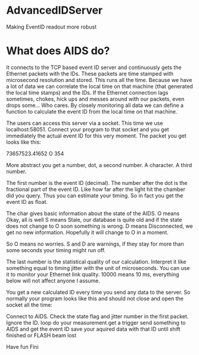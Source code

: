 # AdvancedIDServer
Making EventID readout more robust

What does AIDS do?
==================
It connects to the TCP based event ID server and continuously gets the Ethernet packets with the IDs. These packets are time stamped with microsecond resolution and stored. This runs all the time. Because we have a lot of data we can correlate the local time on that machine (that generated the local time stamps) and the IDs. If the Ethernet connection lags sometimes, chokes, hick ups and messes around with our packets, even drops some... Who cares. By closely monitoring all data we can define a function to calculate the event ID from the local time on that machine.

The users can access this server via a socket. This time we use localhost:58051. Connect your program to that socket and you get immediately the actual event ID for this very moment. The packet you get looks like this:

73657523.41652 O 354

More abstract you get a number, dot, a second number. A character. A third number.

The first number is the event ID (decimal). The number after the dot is the fractional part of the event ID. Like how far after the light hit the chamber did you query. Thus you can estimate your timing. So in fact you get the event ID as float.

The char gives basic information about the state of the AIDS. 
O means Okay, all is well
S means Stale, our database is quite old and if the state does not change to O soon something is wrong.
D means Disconnected, we get no new information. Hopefully it will change to O in a moment.

So O means no worries. S and D are warnings, if they stay for more than some seconds your timing might run off.

The last number is the statistical quality of our calculation. Interpret it like something equal to timing jitter with the unit of microseconds. You can use it to monitor your Ethernet link quality. 10000 means 10 ms, everything below will not affect anyone I assume.

You get a new calculated ID every time you send any data to the server. So normally your program looks like this and should not close and open the socket all the time:

Connect to AIDS.
Check the state flag and jitter number in the first packet. Ignore the ID.
loop
  do your measurement
  get a trigger
  send something to AIDS and get the event ID
  save your aquired data with that ID
until shift finished or FLASH beam lost

Have fun
  Fini
